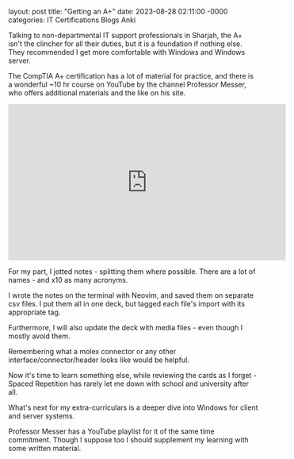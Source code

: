 layout: post
title: "Getting an A+"
date: 2023-08-28 02:11:00 -0000
categories: IT Certifications Blogs Anki

Talking to non-departmental IT support professionals in Sharjah, the A+ isn't the clincher for all their duties, but it is a foundation if nothing else. They recommended I get more comfortable with Windows and Windows server.

The CompTIA A+ certification has a lot of material for practice, and there is a wonderful ~10 hr course on YouTube by the channel Professor Messer, who offers additional materials and the like on his site.

<iframe width="560" height="315" src="https://www.youtube.com/embed/videoseries?si=29XXg4-pwVPkyKoW&amp;list=PLG49S3nxzAnnOmvg5UGVenB_qQgsh01uC" title="YouTube video player" frameborder="0" allow="accelerometer; autoplay; clipboard-write; encrypted-media; gyroscope; picture-in-picture; web-share" allowfullscreen></iframe>

For my part, I jotted notes - splitting them where possible. There are a lot of names - and x10 as many acronyms.

I wrote the notes on the terminal with Neovim, and saved them on separate csv files. I put them all in one deck, but tagged each file's import with its appropriate tag.

Furthermore, I will also update the deck with media files - even though I mostly avoid them. 

Remembering what a molex connector or any other interface/connector/header looks like would be helpful.

Now it's time to learn something else, while reviewing the cards as I forget - Spaced Repetition has rarely let me down with school and university after all.

What's next for my extra-curriculars is a deeper dive into Windows for client and server systems. 

Professor Messer has a YouTube playlist for it of the same time commitment. Though I suppose too I should supplement my learning with some written material.

